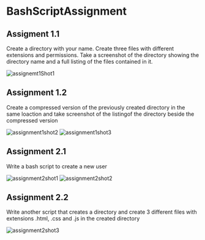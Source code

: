 # BashScriptAssignment
## Assigment 1.1
Create a directory with your name. Create three files with different extensions and permissions. Take a screenshot of the directory showing the directory name and a full listing of the files contained in it. 

![assignemt1Shot1](https://github.com/KINGSMITH97/BashScriptAssignment/assets/44029916/b8c5511b-1103-42f0-9453-c084df770039)

## Assignment 1.2
Create a compressed version of the previously created directory in the same loaction and take screenshot of the listingof the directory beside the compressed version

![assignment1shot2](https://github.com/KINGSMITH97/BashScriptAssignment/assets/44029916/6ba898c0-4b1b-4880-af31-961cee78bdb3)
![assignment1shot3](https://github.com/KINGSMITH97/BashScriptAssignment/assets/44029916/edc35c78-29aa-402a-ae5e-6875ee459ccf)

## Assignment 2.1 
Write a bash script to create a new user 

![assignment2shot1](https://github.com/KINGSMITH97/BashScriptAssignment/assets/44029916/60f25714-346d-491e-80f4-ec2886810bd9)
![assignment2shot2](https://github.com/KINGSMITH97/BashScriptAssignment/assets/44029916/63b7695a-f43f-427c-a304-c805b4737247)

## Assignment 2.2 
Write another script that creates a directory and create 3 different files with extensions .html, .css and .js in the created directory 

![assignment2shot3](https://github.com/KINGSMITH97/BashScriptAssignment/assets/44029916/b61d4321-5a7d-4ff7-ac20-35d3a44d315e)
